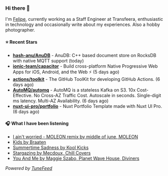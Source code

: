 ### Hi there 👋

I'm [Felipe](https://felipevm.com), currently working as a Staff Engineer at Transfeera, enthusiastic in technology and occasionally write about my experiences. Also a hobby photographer.

#### ⭐ Recent Stars
- **[hash-anu/AnuDB](https://github.com/hash-anu/AnuDB)** - AnuDB: C&#43;&#43; based document store on RocksDB with native MQTT support (today)
- **[ionic-team/capacitor](https://github.com/ionic-team/capacitor)** - Build cross-platform Native Progressive Web Apps for iOS, Android, and the Web ⚡️ (5 days ago)
- **[actions/toolkit](https://github.com/actions/toolkit)** - The GitHub ToolKit for developing GitHub Actions. (6 days ago)
- **[AutoMQ/automq](https://github.com/AutoMQ/automq)** - AutoMQ is a stateless Kafka on S3. 10x Cost-Effective. No Cross-AZ Traffic Cost. Autoscale in seconds. Single-digit ms latency. Multi-AZ Availability. (6 days ago)
- **[nuxt-ui-pro/portfolio](https://github.com/nuxt-ui-pro/portfolio)** - Nuxt Portfolio Template made with Nuxt UI Pro. (6 days ago)

#### 🎧 What I have been listening
- [I ain&#39;t worried - MOLEON remix by middle of june, MOLEON](https://open.spotify.com/track/3eSss6sMwSb3l0db6nerNE)
- [Kids by Braaten](https://open.spotify.com/track/5uD8jc9bIWPXHhZoPahxWF)
- [Summertime Sadness by Kool Kicks](https://open.spotify.com/track/3pp7B00avKHo0MvIwQazXV)
- [Stargazing by Mecdoux, Chill Covers](https://open.spotify.com/track/5wVIEDVXKwsyWR8kAS8R0s)
- [You And Me by Maggie Szabo, Planet Wave House, Diviners](https://open.spotify.com/track/41e8FVM2ZnXsMkJ3vVRGuy)

_Powered by [TuneFeed](https://tunefeed.app?ref=github.com)_
